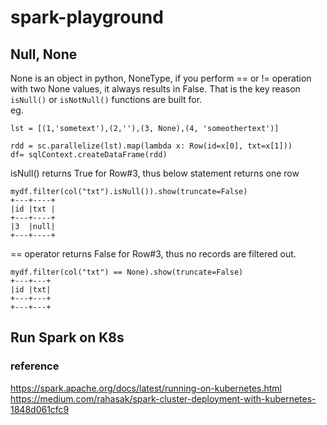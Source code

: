 # spark-playground

## Null, None
None is an object in python, NoneType, if you perform == or != operation with two None values, it always results in False. That is the key reason `isNull()` or `isNotNull()` functions are built for. <br>
eg.

    lst = [(1,'sometext'),(2,''),(3, None),(4, 'someothertext')]

    rdd = sc.parallelize(lst).map(lambda x: Row(id=x[0], txt=x[1]))
    df= sqlContext.createDataFrame(rdd)
isNull() returns True for Row#3, thus below statement returns one row 

    mydf.filter(col("txt").isNull()).show(truncate=False)
    +---+----+
    |id |txt |
    +---+----+
    |3  |null|
    +---+----+
== operator returns False for Row#3, thus no records are filtered out.

    mydf.filter(col("txt") == None).show(truncate=False)
    +---+---+
    |id |txt|
    +---+---+
    +---+---+

## Run Spark on K8s
### reference
https://spark.apache.org/docs/latest/running-on-kubernetes.html <br>
https://medium.com/rahasak/spark-cluster-deployment-with-kubernetes-1848d061cfc9
